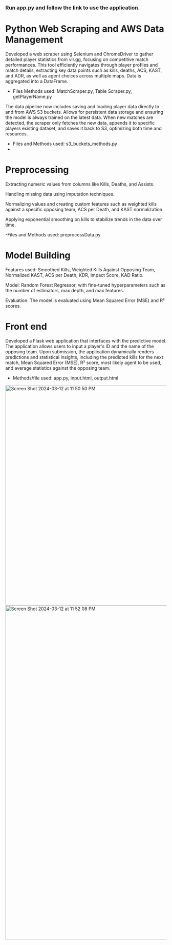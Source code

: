 ### Run app.py and follow the link to use the application.

# Python Web Scraping and AWS Data Management
Developed a  web scraper using Selenium and ChromeDriver to gather detailed player statistics from vlr.gg, focusing on competitive match performances. This tool efficiently navigates through player profiles and match details, extracting key data points such as kills, deaths, ACS, KAST, and ADR, as well as agent choices across multiple maps. Data is aggregated into a DataFrame.
- Files Methods used: MatchScraper.py, Table Scraper.py, getPlayerName.py

The data pipeline now includes saving and loading player data directly to and from AWS S3 buckets. Allows for persistent data storage and ensuring the model is always trained on the latest data. When new matches are detected, the scraper only fetches the new data, appends it to specific players existing dataset, and saves it back to S3, optimizing both time and resources.
- Files and Methods used: s3_buckets_methods.py
- 
#  Preprocessing
Extracting numeric values from columns like Kills, Deaths, and Assists. 

Handling missing data using imputation techniques. 

Normalizing values and creating custom features such as weighted kills against a specific opposing team, ACS per Death, and KAST normalization.

Applying exponential smoothing on kills to stabilize trends in the data over time.

-Files and Methods used: preprocessData.py

# Model Building
Features used: Smoothed Kills, Weighted Kills Against Opposing Team, Normalized KAST, ACS per Death, KDR, Impact Score, KAD Ratio.

Model: Random Forest Regressor, with fine-tuned hyperparameters such as the number of estimators, max depth, and max features.

Evaluation: The model is evaluated using Mean Squared Error (MSE) and R² scores.

# Front end
Developed a Flask web application that interfaces with the predictive model. The application allows users to input a player's ID and the name of the opposing team. Upon submission, the application dynamically renders predictions and statistical insights, including the predicted kills for the next match, Mean Squared Error (MSE), R² score, most likely agent to be used, and average statistics against the opposing team.
- Methods/file used: app.py, input.html, output.html


<img width="687" alt="Screen Shot 2024-03-12 at 11 50 50 PM" src="https://github.com/dsarria123/Valorant-ML-Project/assets/107361281/91302609-0a68-407e-bb7f-0a70865f3e96">
<img width="1043" alt="Screen Shot 2024-03-12 at 11 52 08 PM" src="https://github.com/dsarria123/Valorant-ML-Project/assets/107361281/f213c527-0a07-449d-a7c5-102936749f55">
